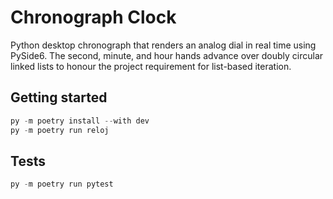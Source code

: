 # Chronograph Clock

Python desktop chronograph that renders an analog dial in real time using PySide6. The
second, minute, and hour hands advance over doubly circular linked lists to honour the
project requirement for list-based iteration.

## Getting started

```powershell
py -m poetry install --with dev
py -m poetry run reloj
```

## Tests

```powershell
py -m poetry run pytest
```
